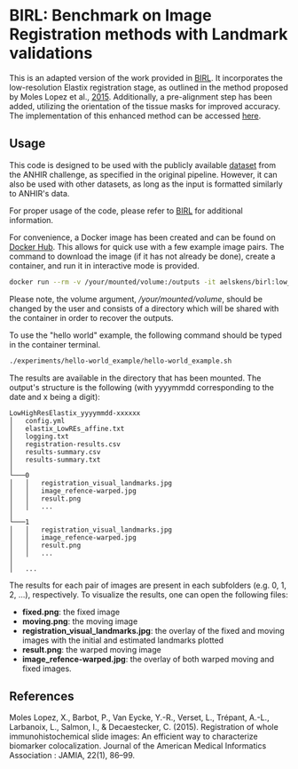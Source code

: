 # BIRL: Benchmark on Image Registration methods with Landmark validations

This is an adapted version of the work provided in [BIRL](https://github.com/Borda/BIRL). It incorporates the low-resolution Elastix registration stage, as outlined in the method proposed by Moles Lopez et al., [2015](https://doi.org/10.1136/amiajnl-2014-002710). Additionally, a pre-alignment step has been added, utilizing the orientation of the tissue masks for improved accuracy. The implementation of this enhanced method can be accessed [here](experiments/low-high_res_elastix.py).

## Usage

This code is designed to be used with the publicly available [dataset](https://anhir.grand-challenge.org/Data/) from the ANHIR challenge, as specified in the original pipeline. However, it can also be used with other datasets, as long as the input is formatted similarly to ANHIR's data.

For proper usage of the code, please refer to [BIRL](https://github.com/Borda/BIRL) for additional information.

For convenience, a Docker image has been created and can be found on [Docker Hub](). This allows for quick use with a few example image pairs. The command to download the image (if it has not already be done), create a container, and run it in interactive mode is provided.

```sh
docker run --rm -v /your/mounted/volume:/outputs -it aelskens/birl:low_res_prealigned bash
```
Please note, the volume argument, */your/mounted/volume*, should be changed by the user and consists of a directory which will be shared with the container in order to recover the outputs.

To use the "hello world" example, the following command should be typed in the container terminal.

```sh
./experiments/hello-world_example/hello-world_example.sh
```

The results are available in the directory that has been mounted. The output's structure is the following (with yyyymmdd corresponding to the date and x being a digit):
```
LowHighResElastix_yyyymmdd-xxxxxx
│   config.yml
│   elastix_LowREs_affine.txt
│   logging.txt
│   registration-results.csv
│   results-summary.csv
│   results-summary.txt
│
└───0
│   │   registration_visual_landmarks.jpg
│   │   image_refence-warped.jpg
│   │   result.png
│   │   ...
│   
└───1
│   │   registration_visual_landmarks.jpg
│   │   image_refence-warped.jpg
│   │   result.png
│   │   ...
│
│   ...
```

The results for each pair of images are present in each subfolders (e.g. 0, 1, 2, ...), respectively. To visualize the results, one can open the following files: 
* **fixed.png**: the fixed image
* **moving.png**: the moving image
* **registration_visual_landmarks.jpg**: the overlay of the fixed and moving images with the initial and estimated landmarks plotted
* **result.png**: the warped moving image
* **image_refence-warped.jpg**: the overlay of both warped moving and fixed images.

## References
Moles Lopez, X., Barbot, P., Van Eycke, Y.-R., Verset, L., Trépant, A.-L., Larbanoix, L., Salmon, I., & Decaestecker, C. (2015).
Registration of whole immunohistochemical slide images: An efficient way to characterize biomarker colocalization. 
Journal of the American Medical Informatics Association : JAMIA, 22(1), 86–99.
